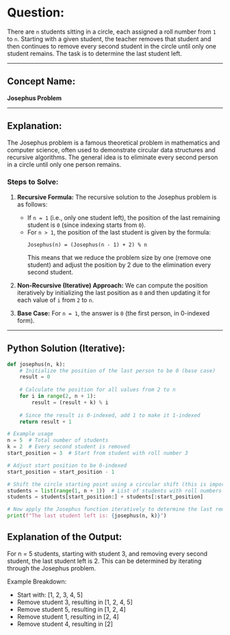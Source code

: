 # **Question:**  
There are `n` students sitting in a circle, each assigned a roll number from `1` to `n`. Starting with a given student, the teacher removes that student and then continues to remove every second student in the circle until only one student remains. The task is to determine the last student left.

---

## **Concept Name:**  
**Josephus Problem**

---

## **Explanation:**  
The Josephus problem is a famous theoretical problem in mathematics and computer science, often used to demonstrate circular data structures and recursive algorithms. The general idea is to eliminate every second person in a circle until only one person remains. 

### **Steps to Solve:**
1. **Recursive Formula:**
   The recursive solution to the Josephus problem is as follows:
   - If `n = 1` (i.e., only one student left), the position of the last remaining student is `0` (since indexing starts from `0`).
   - For `n > 1`, the position of the last student is given by the formula:
     ```
     Josephus(n) = (Josephus(n - 1) + 2) % n
     ```
     This means that we reduce the problem size by one (remove one student) and adjust the position by 2 due to the elimination every second student.

2. **Non-Recursive (Iterative) Approach:**
   We can compute the position iteratively by initializing the last position as `0` and then updating it for each value of `i` from `2` to `n`.

3. **Base Case:**
   For `n = 1`, the answer is `0` (the first person, in 0-indexed form).

---

## **Python Solution (Iterative):**
```python
def josephus(n, k):
    # Initialize the position of the last person to be 0 (base case)
    result = 0
    
    # Calculate the position for all values from 2 to n
    for i in range(2, n + 1):
        result = (result + k) % i
    
    # Since the result is 0-indexed, add 1 to make it 1-indexed
    return result + 1

# Example usage
n = 5  # Total number of students
k = 2  # Every second student is removed
start_position = 3  # Start from student with roll number 3

# Adjust start position to be 0-indexed
start_position = start_position - 1

# Shift the circle starting point using a circular shift (this is important)
students = list(range(1, n + 1))  # List of students with roll numbers 1 to n
students = students[start_position:] + students[:start_position]

# Now apply the Josephus function iteratively to determine the last remaining student
print(f"The last student left is: {josephus(n, k)}")


```
## **Explanation of the Output:**
For n = 5 students, starting with student 3, and removing every second student, the last student left is 2. This can be determined by iterating through the Josephus problem.

Example Breakdown:
- Start with: [1, 2, 3, 4, 5]
- Remove student 3, resulting in [1, 2, 4, 5]
- Remove student 5, resulting in [1, 2, 4]
- Remove student 1, resulting in [2, 4]
- Remove student 4, resulting in [2]